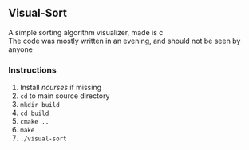 ## Visual-Sort

A simple sorting algorithm visualizer, made is c  
The code was mostly written in an evening, and should not be seen by anyone

### Instructions

1. Install *ncurses* if missing
2. `cd` to main source directory
3. `mkdir build`
4. `cd build`
5. `cmake ..`
6. `make`
7. `./visual-sort`
